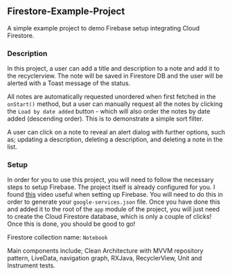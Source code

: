 ## Firestore-Example-Project

A simple example project to demo Firebase setup integrating Cloud Firestore.

### Description

In this project, a user can add a title and description to a note and add it to the recyclerview. The note will be saved in Firestore DB and the user will be alerted with a Toast message of the status. 

All notes are automatically requested unordered when first fetched in the `onStart()` method, but a user can manually request all the notes by clicking the `Load by date added` button - which will also order the notes by date added (descending order). This is to demonstrate a simple sort filter.

A user can click on a note to reveal an alert dialog with further options, such as; updating a description, deleting a description, and deleting a note in the list.

### Setup

In order for you to use this project, you will need to follow the necessary steps to setup Firebase. The project itself is already configured for you. I found [this](https://www.youtube.com/watch?v=dRYnm_k3w1w) video useful when setting up Firebase. You will need to do this in order to generate your `google-services.json` file. Once you have done this and added it to the root of the `app` module of the project, you will just need to create the Cloud Firestore database, which is only a couple of clicks! Once this is done, you should be good to go! 

Firestore collection name: `Notebook`

Main components include; Clean Architecture with MVVM repository pattern, LiveData, navigation graph, RXJava, RecyclerView, Unit and Instrument tests.



